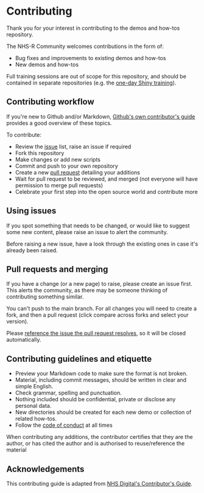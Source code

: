 # Contributing

Thank you for your interest in contributing to the demos and how-tos repository.

The NHS-R Community welcomes contributions in the form of:

- Bug fixes and improvements to existing demos and how-tos
- New demos and how-tos

Full training sessions are out of scope for this repository, and should be contained in separate repositories (e.g. the [one-day Shiny training](https://github.com/nhs-r-community/shiny-training)).

## Contributing workflow

If you're new to Github and/or Markdown, [Github's own contributor's guide](https://github.com/github/docs/blob/main/CONTRIBUTING.md) provides a good overview of these topics.

To contribute:

- Review the [issue](#using-issues) list, raise an issue if required
- Fork this repository
- Make changes or add new scripts
- Commit and push to your own repository
- Create a new [pull request](#pull-requests-and-merging) detailing your additions
- Wait for pull request to be reviewed, and merged (not everyone will have permission to merge pull requests)
- Celebrate your first step into the open source world and contribute more

## Using issues

If you spot something that needs to be changed, or would like to suggest some new content, please raise an issue to alert the community.

Before raising a new issue, have a look through the existing ones in case it's already been raised.

## Pull requests and merging

If you have a change (or a new page) to raise, please create an issue first. This alerts the community, as there may be someone thinking of contributing something similar.

You can't push to the main branch. For all changes you will need to create a fork, and then a pull request (click compare across forks and select your version).

Please [reference the issue the pull request resolves](https://docs.github.com/en/issues/tracking-your-work-with-issues/linking-a-pull-request-to-an-issue), so it will be closed automatically.

## Contributing guidelines and etiquette

- Preview your Markdown code to make sure the format is not broken.
- Material, including commit messages, should be written in clear and simple English.
- Check grammar, spelling and punctuation.
- Nothing included should be confidential, private or disclose any personal data.
- New directories should be created for each new demo or collection of related how-tos.
- Follow the [code of conduct](./CODE_OF_CONDUCT.md) at all times

When contributing any additions, the contributor certifies that they are the author, or has cited the author and is authorised to reuse/reference the material

## Acknowledgements

This contributing guide is adapted from [NHS Digital's Contributor's Guide](https://github.com/NHSDigital/software-engineering-quality-framework/blob/main/.github/CONTRIBUTING.md).